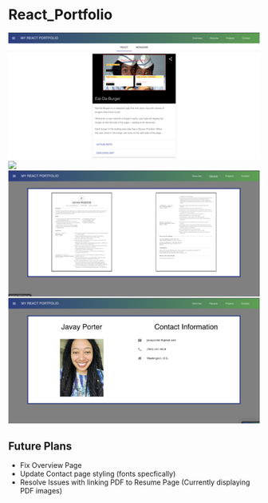 # React_Portfolio

![](react_portfolio/Images/2020-07-19_19-45-55.png)
![](/Users/javayporter/React_Portfolio/react_portfolio/Images/2020-07-19_19-46-02.png)
![](react_portfolio/Images/2020-07-19_19-58-22.png)
![](react_portfolio/Images/2020-07-19_19-58-28.png)

## Future Plans
* Fix Overview Page
* Update Contact page styling (fonts specfically)
* Resolve Issues with linking PDF to Resume Page (Currently displaying PDF images)